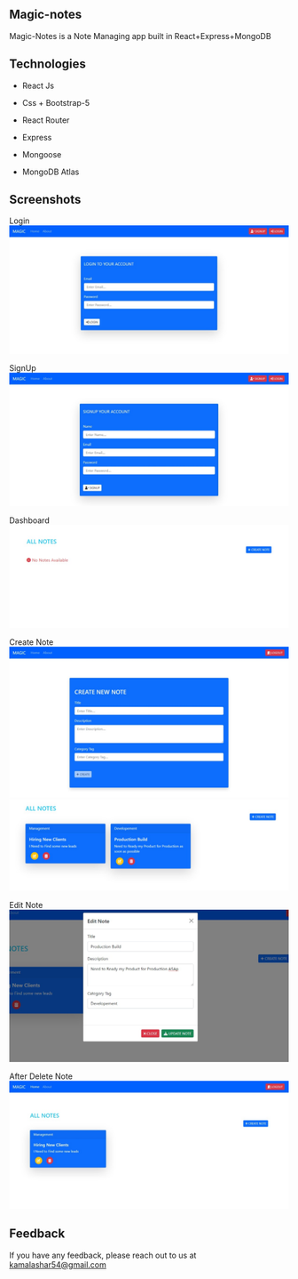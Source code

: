 
## Magic-notes
 
Magic-Notes is a Note Managing app built in React+Express+MongoDB
 



## Technologies 

- React Js

- Css + Bootstrap-5

- React Router

- Express

- Mongoose

- MongoDB Atlas 

## Screenshots

Login
![](https://github.com/Safat-kamal/Public-Docs/blob/master/Images/Web%20capture_22-7-2022_204033_localhost.jpeg?raw=true)

SignUp
![](https://github.com/Safat-kamal/Public-Docs/blob/master/Images/Web%20capture_22-7-2022_204042_localhost.jpeg?raw=true)

Dashboard 
![](https://github.com/Safat-kamal/Public-Docs/blob/master/Images/Web%20capture_22-7-2022_204119_localhost.jpeg?raw=true)

Create Note
![](https://github.com/Safat-kamal/Public-Docs/blob/master/Images/Web%20capture_22-7-2022_204129_localhost.jpeg?raw=true)
![](https://github.com/Safat-kamal/Public-Docs/blob/master/Images/Web%20capture_22-7-2022_204331_localhost.jpeg?raw=true)

Edit Note
![](https://github.com/Safat-kamal/Public-Docs/blob/master/Images/Web%20capture_22-7-2022_204357_localhost.jpeg?raw=true)


After Delete Note
![](https://github.com/Safat-kamal/Public-Docs/blob/master/Images/Web%20capture_22-7-2022_204444_localhost.jpeg?raw=true)

## Feedback

If you have any feedback, please reach out to us at kamalashar54@gmail.com


